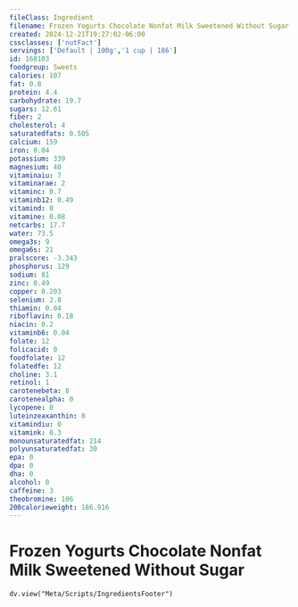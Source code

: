 ```yaml
---
fileClass: Ingredient
filename: Frozen Yogurts Chocolate Nonfat Milk Sweetened Without Sugar
created: 2024-12-21T19:27:02-06:00
cssclasses: ['nutFact']
servings: ['Default | 100g','1 cup | 186']
id: 168103
foodgroup: Sweets
calories: 107
fat: 0.8
protein: 4.4
carbohydrate: 19.7
sugars: 12.61
fiber: 2
cholesterol: 4
saturatedfats: 0.505
calcium: 159
iron: 0.04
potassium: 339
magnesium: 40
vitaminaiu: 7
vitaminarae: 2
vitaminc: 0.7
vitaminb12: 0.49
vitamind: 0
vitamine: 0.08
netcarbs: 17.7
water: 73.5
omega3s: 9
omega6s: 21
pralscore: -3.343
phosphorus: 129
sodium: 81
zinc: 0.49
copper: 0.203
selenium: 2.8
thiamin: 0.04
riboflavin: 0.18
niacin: 0.2
vitaminb6: 0.04
folate: 12
folicacid: 0
foodfolate: 12
folatedfe: 12
choline: 3.1
retinol: 1
carotenebeta: 8
carotenealpha: 0
lycopene: 0
luteinzeaxanthin: 0
vitamindiu: 0
vitamink: 0.3
monounsaturatedfat: 214
polyunsaturatedfat: 30
epa: 0
dpa: 0
dha: 0
alcohol: 0
caffeine: 3
theobromine: 106
200calorieweight: 186.916
---
```


# Frozen Yogurts Chocolate Nonfat Milk Sweetened Without Sugar

```dataviewjs
dv.view("Meta/Scripts/IngredientsFooter")
```
